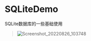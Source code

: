 # SQLiteDemo
SQLite数据库的一些基础使用

> ![Screenshot_20220826_103748](https://upload-images.jianshu.io/upload_images/26398730-b61fcdf7ac3caf69.jpg?imageMogr2/auto-orient/strip%7CimageView2/2/w/500)
